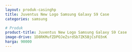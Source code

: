 ```yaml
---
layout: produk-casinghp
title: Juventus New Logo Samsung Galaxy S9 Case
categories: samsung

# Produk
product-title: Juventus New Logo Samsung Galaxy S9 Case
image-drive: 1D8RKMufZDPOJeZsrdSb7ZK5BjCsFO3nK
harga: 90000
---
```

